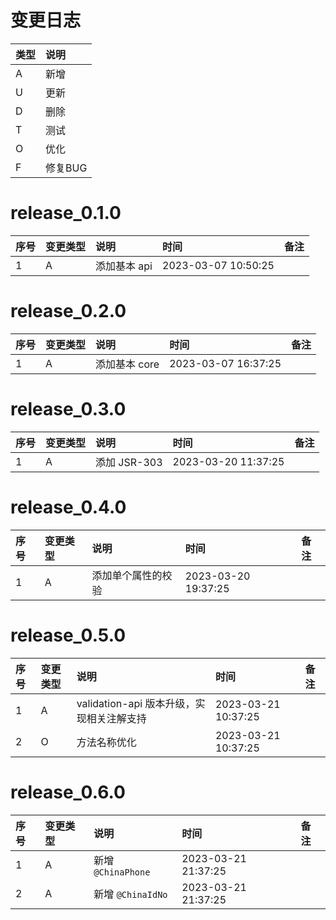 # 变更日志

| 类型 | 说明 |
|:----|:----|
| A | 新增 |
| U | 更新 |
| D | 删除 |
| T | 测试 |
| O | 优化 |
| F | 修复BUG |

# release_0.1.0

| 序号 | 变更类型 | 说明 | 时间 | 备注 |
|:---|:---|:---|:---|:--|
| 1 | A | 添加基本 api | 2023-03-07 10:50:25 | |

# release_0.2.0

| 序号 | 变更类型 | 说明 | 时间 | 备注 |
|:---|:---|:---|:---|:--|
| 1 | A | 添加基本 core | 2023-03-07 16:37:25 | |

# release_0.3.0

| 序号 | 变更类型 | 说明 | 时间 | 备注 |
|:---|:---|:---|:---|:--|
| 1 | A | 添加 JSR-303 | 2023-03-20 11:37:25 | |

# release_0.4.0

| 序号 | 变更类型 | 说明 | 时间 | 备注 |
|:---|:---|:---|:---|:--|
| 1 | A | 添加单个属性的校验 | 2023-03-20 19:37:25 | |

# release_0.5.0

| 序号 | 变更类型 | 说明 | 时间 | 备注 |
|:---|:---|:---|:---|:--|
| 1 | A | validation-api 版本升级，实现相关注解支持 | 2023-03-21 10:37:25 | |
| 2 | O | 方法名称优化 | 2023-03-21 10:37:25 | |

# release_0.6.0

| 序号 | 变更类型 | 说明 | 时间 | 备注 |
|:---|:---|:---|:---|:--|
| 1 | A | 新增 `@ChinaPhone` | 2023-03-21 21:37:25 | |
| 2 | A | 新增 `@ChinaIdNo` | 2023-03-21 21:37:25 | |